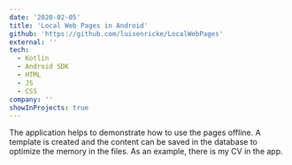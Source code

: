 ```yaml
---
date: '2020-02-05'
title: 'Local Web Pages in Android'
github: 'https://github.com/luisenricke/LocalWebPages'
external: ''
tech:
  - Kotlin
  - Android SDK
  - HTML
  - JS
  - CSS
company: ''
showInProjects: true
---
```


The application helps to demonstrate how to use the pages offline. A template is created and the content can be saved in the database to optimize the memory in the files. As an example, there is my CV in the app.
